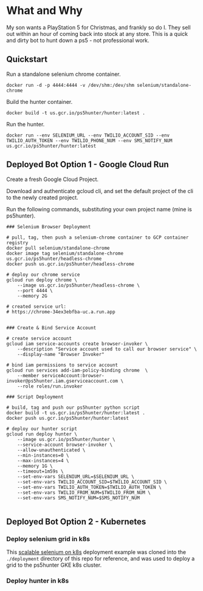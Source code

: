 # What and Why

My son wants a PlayStation 5 for Christmas, and frankly so do I.
They sell out within an hour of coming back into stock at any store.
This is a quick and dirty bot to hunt down a ps5 - not professional work.


## Quickstart

Run a standalone selenium chrome container.

`docker run -d -p 4444:4444 -v /dev/shm:/dev/shm selenium/standalone-chrome`

Build the hunter container.

`docker build -t us.gcr.io/ps5hunter/hunter:latest .`

Run the hunter.

`docker run --env SELENIUM_URL --env TWILIO_ACCOUNT_SID --env TWILIO_AUTH_TOKEN --env TWILIO_PHONE_NUM --env SMS_NOTIFY_NUM us.gcr.io/ps5hunter/hunter:latest`


## Deployed Bot Option 1 - Google Cloud Run

Create a fresh Google Cloud Project.

Download and authenticate gcloud cli, and set the default project of the cli to the newly created project.

Run the following commands, substituting your own project name (mine is ps5hunter).
```
### Selenium Browser Deployment

# pull, tag, then push a selenium-chrome container to GCP container registry
docker pull selenium/standalone-chrome
docker image tag selenium/standalone-chrome us.gcr.io/ps5hunter/headless-chrome
docker push us.gcr.io/ps5hunter/headless-chrome

# deploy our chrome service
gcloud run deploy chrome \
    --image us.gcr.io/ps5hunter/headless-chrome \
    --port 4444 \
    --memory 2G

# created service url:
# https://chrome-34ex3ebfba-uc.a.run.app


### Create & Bind Service Account

# create service account
gcloud iam service-accounts create browser-invoker \
    --description "Service account used to call our browser service" \
    --display-name "Browser Invoker"

# bind iam permissions to service account
gcloud run services add-iam-policy-binding chrome  \
    --member serviceAccount:browser-invoker@ps5hunter.iam.gserviceaccount.com \
    --role roles/run.invoker

### Script Deployment

# build, tag and push our ps5hunter python script
docker build -t us.gcr.io/ps5hunter/hunter:latest .
docker push us.gcr.io/ps5hunter/hunter:latest

# deploy our hunter script
gcloud run deploy hunter \
    --image us.gcr.io/ps5hunter/hunter \
    --service-account browser-invoker \
    --allow-unauthenticated \
    --min-instances=0 \
    --max-instances=4 \
    --memory 1G \
    --timeout=1m59s \
    --set-env-vars SELENIUM_URL=$SELENIUM_URL \
    --set-env-vars TWILIO_ACCOUNT_SID=$TWILIO_ACCOUNT_SID \
    --set-env-vars TWILIO_AUTH_TOKEN=$TWILIO_AUTH_TOKEN \
    --set-env-vars TWILIO_FROM_NUM=$TWILIO_FROM_NUM \
    --set-env-vars SMS_NOTIFY_NUM=$SMS_NOTIFY_NUM


```

## Deployed Bot Option 2 - Kubernetes

### Deploy selenium grid in k8s

This [scalable selenium on k8s](https://github.com/kubernetes/examples/tree/master/staging/selenium) deployment example
was cloned into the `./deployment` directory of this repo for reference, 
and was used to deploy a grid to the ps5hunter GKE k8s cluster.

### Deploy hunter in k8s



